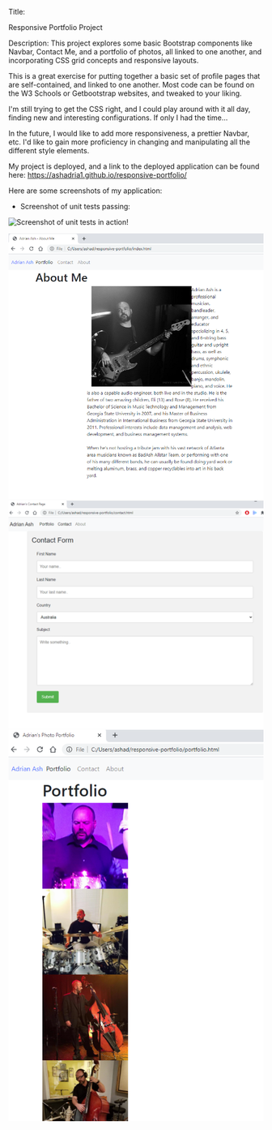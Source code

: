 Title:

Responsive Portfolio Project


Description:
This project explores some basic Bootstrap components like Navbar, Contact Me, and a portfolio of photos, all linked to one another, and incorporating CSS grid concepts and responsive layouts.

This is a great exercise for putting together a basic set of profile pages that are self-contained, and linked to one another.  Most code can be found on the W3 Schools or Getbootstrap websites, and tweaked to your liking.

I'm still trying to get the CSS right, and I could play around with it all day, finding new and interesting configurations.  If only I had the time...

In the future, I would like to add more responsiveness, a prettier Navbar, etc.  I'd like to gain more proficiency in changing and manipulating all the different style elements.

My project is deployed, and a link to the deployed application can be found here:
https://ashadria1.github.io/responsive-portfolio/

Here are some screenshots of my application:

- Screenshot of unit tests passing:

![Screenshot of unit tests in action!](Develop/Assets/Unit-Tests-Pass.PNG?raw=true "Screenshot of unit tests in action!")

![About Me page](Assets/Images/screenshot-aboutme.png?raw=true "About Me page")
![Contact page](Assets/Images/screenshot-contact.png?raw=true "Contact page")
![Portfolio page](Assets/Images/screenshot-portfolio.png?raw=true "Portfolio page")
```
